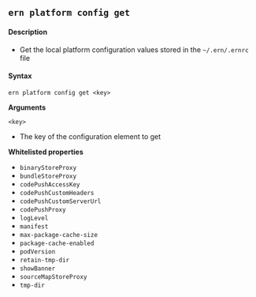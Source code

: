 ## `ern platform config get`

#### Description

- Get the local platform configuration values stored in the `~/.ern/.ernrc` file

#### Syntax

`ern platform config get <key>`

**Arguments**

`<key>`

- The key of the configuration element to get

**Whitelisted properties**

- `binaryStoreProxy`
- `bundleStoreProxy`
- `codePushAccessKey`
- `codePushCustomHeaders`
- `codePushCustomServerUrl`
- `codePushProxy`
- `logLevel`
- `manifest`
- `max-package-cache-size`
- `package-cache-enabled`
- `podVersion`
- `retain-tmp-dir`
- `showBanner`
- `sourceMapStoreProxy`
- `tmp-dir`
